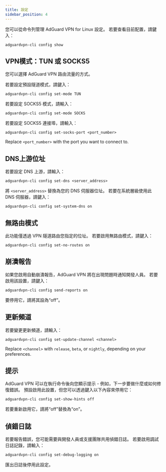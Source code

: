 ```yaml
---
title: 設定
sidebar_position: 4
---
```


您可以從命令列管理 AdGuard VPN for Linux 設定。 若要查看目前配置，請鍵入：

```
adguardvpn-cli config show
```

## VPN模式：TUN 或 SOCKS5

您可以選擇 AdGuard VPN 路由流量的方式。

若要設定預設隧道模式，請鍵入：

```
adguardvpn-cli config set-mode TUN
```

若要設定 SOCKS5 模式，請輸入：

```
adguardvpn-cli config set-mode SOCKS
```

若要設定 SOCKS5 連接埠，請輸入：

```
adguardvpn-cli config set-socks-port <port_number>
```

Replace `<port_number>` with the port you want to connect to.

## DNS上游位址

若要設定 DNS 上游，請輸入：

```
adguardvpn-cli config set-dns <server_address>
```

將 `<server_address>` 替換為您的 DNS 伺服器位址。 若要在系統層級使用此 DNS 伺服器，請鍵入：

```
adguardvpn-cli config set-system-dns on
```

## 無路由模式

此功能僅透過 VPN 隧道路由您指定的位址。 若要啟用無路由模式，請鍵入：

```
adguardvpn-cli config set-no-routes on
```

## 崩潰報告

如果您啟用自動崩潰報告，AdGuard VPN 將在出現問題時通知開發人員。 若要啟用該設置，請鍵入：

```
adguardvpn-cli config send-reports on
```

要停用它，請將其設為“off”。

## 更新頻道

若要變更更新頻道，請輸入：

```
adguardvpn-cli config set-update-channel <channel>
```

Replace `<channel>` with `release`, `beta`, or `nightly`, depending on your preferences.

## 提示

AdGuard VPN 可以在執行命令後向您顯示提示 - 例如，下一步要做什麼或如何修復錯誤。 預設啟用此設置，但您可以透過鍵入以下內容來停用它：

```
adguardvpn-cli config set-show-hints off
```

若要重新啟用它，請將“off”替換為“on”。

## 偵錯日誌

若要報告錯誤，您可能需要與開發人員或支援團隊共用偵錯日誌。 若要啟用調試日誌記錄，請輸入：

```
adguardvpn-cli config set-debug-logging on
```

匯出日誌後停用此設定。
